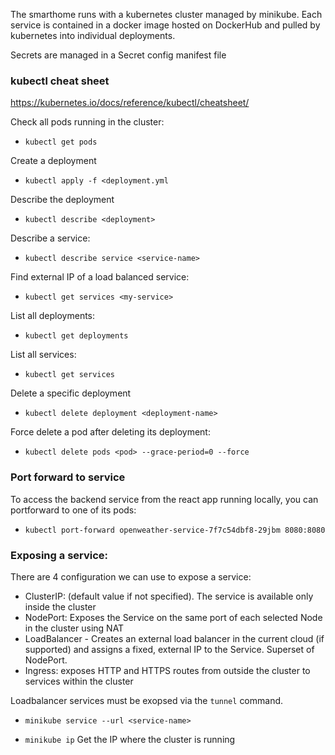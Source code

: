 The smarthome runs with a kubernetes cluster managed by minikube.
Each service is contained in a docker image hosted on DockerHub and pulled by kubernetes into individual deployments.

Secrets are managed in a Secret config manifest file

### kubectl cheat sheet
https://kubernetes.io/docs/reference/kubectl/cheatsheet/

Check all pods running in the cluster:
- `kubectl get pods`

Create a deployment
- `kubectl apply -f <deployment.yml`

Describe the deployment
- `kubectl describe <deployment>`

Describe a service:
- `kubectl describe service <service-name>`

Find external IP of a load balanced service:
- `kubectl get services <my-service>`

List all deployments:
- `kubectl get deployments`

List all services:
- `kubectl get services`

Delete a specific deployment
- `kubectl delete deployment <deployment-name>`

Force delete a pod after deleting its deployment:
- `kubectl delete pods <pod> --grace-period=0 --force`

### Port forward to service
To access the backend service from the react app running locally, you can portforward to one of its pods:
- `kubectl port-forward openweather-service-7f7c54dbf8-29jbm 8080:8080`

### Exposing a service:
There are 4 configuration we can use to expose a service:
- ClusterIP: (default value if not specified). The service is available only inside the cluster
- NodePort:  Exposes the Service on the same port of each selected Node in the cluster using NAT
- LoadBalancer - Creates an external load balancer in the current cloud (if supported) and assigns a fixed, external IP to the Service. Superset of NodePort.
- Ingress: exposes HTTP and HTTPS routes from outside the cluster to services within the cluster

Loadbalancer services must be exopsed via the `tunnel` command.

- `minikube service --url <service-name>`


- `minikube ip` Get the IP where the cluster is running